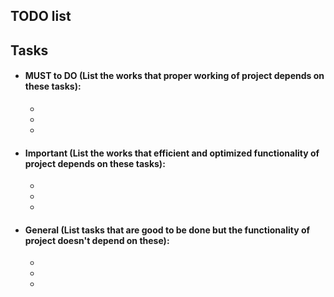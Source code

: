 ## TODO list

## Tasks

- #### MUST to DO (List the works that proper working of project depends on these tasks):
    - 
    -
    - 
- #### Important (List the works that efficient and optimized functionality of project depends on these tasks):
    - 
    -
    - 
- #### General (List tasks that are good to be done but the functionality of project doesn't depend on these):
    - 
    -
    -
